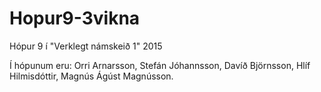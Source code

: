 # Hopur9-3vikna
Hópur 9 í "Verklegt námskeið 1" 2015

Í hópunum eru: Orri Arnarsson, Stefán Jóhannsson, Davíð Björnsson, Hlíf Hilmisdóttir, Magnús Ágúst Magnússon.
